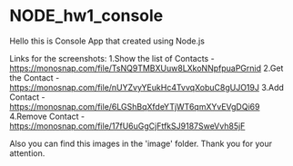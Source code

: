 # NODE_hw1_console
Hello this is Console App that created using Node.js

Links for the screenshots: 
1.Show the list of Contacts - https://monosnap.com/file/TsNQ9TMBXUuw8LXkoNNpfpuaPGrnid
2.Get the Contact - https://monosnap.com/file/nUYZvyYEukHc4TvvqXobuC8gUJO19J
3.Add Contact - https://monosnap.com/file/6LGShBqXfdeYTjWT6qmXYvEVgDQi69
4.Remove Contact - https://monosnap.com/file/17fU6uGgCjFtfkSJ9187SweVvh85jF

Also you can find this images in the 'image' folder. 
Thank you for your attention.
